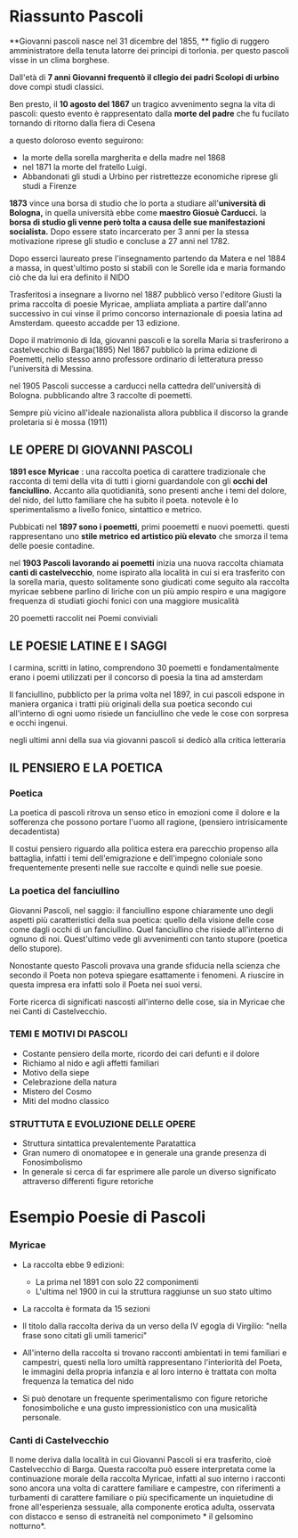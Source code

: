 # Riassunto Pascoli

**Giovanni pascoli nasce nel 31 dicembre del 1855, **
figlio di ruggero amministratore della tenuta latorre dei principi di torlonia.
per questo pascoli visse in un clima borghese.

Dall'età di **7 anni Giovanni frequentò il cllegio dei padri Scolopi di urbino** dove compì
studi classici.

Ben presto, il **10 agosto del 1867** un tragico avvenimento segna la vita di pascoli:
questo evento è rappresentato dalla **morte del padre** che fu fucilato tornando 
di ritorno dalla fiera di Cesena

a questo doloroso evento seguirono:
- la morte della sorella margherita e della madre nel 1868
- nel 1871 la morte del fratello Luigi.
- Abbandonati gli studi a Urbino per ristrettezze economiche riprese gli studi a Firenze

**1873** vince una borsa di studio che lo porta a studiare all'**università di Bologna,** in 
quella università ebbe come **maestro Giosuè Carducci.**
la **borsa di studio gli venne però tolta a causa delle sue manifestazioni socialista.**
Dopo essere stato incarcerato per 3 anni per la stessa motivazione riprese gli studio 
e concluse a 27 anni nel 1782.

Dopo esserci laureato prese l'insegnamento partendo da Matera e nel 1884 a massa, 
in quest'ultimo posto si stabilì con le Sorelle ida e maria formando ciò che
da lui era definito il NIDO

Trasferitosi a insegnare a livorno nel 1887 pubblicò verso l'editore Giusti la 
prima raccolta di poesie Myricae, ampliata ampliata a partire dall'anno successivo
in cui vinse il primo concorso internazionale di poesia latina ad Amsterdam.
queesto accadde per 13 edizione.

Dopo il matrimonio di Ida, giovanni pascoli e la sorella Maria si trasferirono a castelvecchio di Barga(1895)
Nel 1867 pubblicò la prima edizione di Poemetti, nello stesso anno professore ordinario di letteratura presso
l'università di Messina.

nel 1905 Pascoli successe a carducci nella cattedra dell'università di Bologna. pubblicando altre 3 raccolte di poemetti.

Sempre più vicino all'ideale nazionalista allora pubblica il discorso la grande proletaria si è mossa (1911)

## LE OPERE DI GIOVANNI PASCOLI

**1891 esce Myricae** : una raccolta poetica di carattere tradizionale che racconta di temi della vita di tutti i giorni 
guardandole con gli **occhi del fanciullino.**
Accanto alla quotidianità, sono presenti anche i temi del dolore, del nido, del lutto familiare che ha subito il poeta.
notevole è lo sperimentalismo a livello fonico, sintattico e metrico.

Pubbicati nel **1897 sono i poemetti**, primi pooemetti e nuovi poemetti.
questi rappresentano uno **stile metrico ed artistico più elevato** che smorza 
il tema delle poesie contadine.

nel **1903 Pascoli lavorando ai poemetti** inizia una nuova raccolta chiamata **canti di castelvecchio**, nome ispirato alla località in
cui si era trasferito con la sorella maria, questo solitamente sono giudicati come seguito ala raccolta myricae sebbene
parlino di liriche con un più ampio respiro e una magigore frequenza di studiati giochi fonici con una maggiore musicalità

20 poemetti raccolit nei Poemi conviviali

## LE POESIE LATINE E I SAGGI
I carmina, scritti in latino, comprendono 30 poemetti e fondamentalmente erano i poemi utilizzati per il concorso di poesia la
tina ad amsterdam

Il fanciullino, pubblicto per la prima volta nel 1897, in cui pascoli edspone in maniera organica i tratti più originali della sua poetica
secondo cui all'interno di ogni uomo risiede un fanciullino che vede le cose con sorpresa e occhi ingenui.

negli ultimi anni della sua via giovanni pascoli si dedicò alla critica letteraria



## IL PENSIERO E LA POETICA

### Poetica

La poetica di pascoli ritrova un senso etico in emozioni come il dolore e la sofferenza che possono portare l'uomo all ragione,
(pensiero intrisicamente decadentista)

Il costui pensiero riguardo alla politica estera era parecchio propenso alla battaglia, infatti i temi dell'emigrazione e dell'impegno coloniale sono frequentemente presenti nelle sue raccolte e quindi nelle sue poesie.

### La poetica del fanciullino

Giovanni Pascoli, nel saggio: il fanciullino espone chiaramente uno degli aspetti più caratteristici della sua poetica: quello della visione delle cose come dagli occhi di un fanciullino. Quel fanciullino che risiede all'interno di ognuno di noi.
Quest'ultimo vede gli avvenimenti con tanto stupore (poetica dello stupore).

Nonostante questo Pascoli provava una grande sfiducia nella scienza che secondo il Poeta non poteva spiegare esattamente i fenomeni. A riuscire in questa impresa era infatti solo il Poeta nei suoi versi.

Forte ricerca di significati nascosti all'interno delle cose, sia in Myricae che nei Canti di Castelvecchio.

### TEMI E MOTIVI DI PASCOLI

- Costante pensiero della morte, ricordo dei cari defunti e il dolore 
- Richiamo al nido e agli affetti familiari 
- Motivo della siepe
- Celebrazione della natura
- Mistero del Cosmo
- Miti del modno classico

### STRUTTUTA E EVOLUZIONE DELLE OPERE

- Struttura sintattica prevalentemente Paratattica
- Gran numero di onomatopee e in generale una grande presenza di Fonosimbolismo
- In generale si cerca di far esprimere alle parole un diverso significato attraverso differenti figure retoriche

# Esempio Poesie di Pascoli

### Myricae
- La raccolta ebbe 9 edizioni:
	- La prima nel 1891 con solo 22 componimenti
	- L'ultima nel 1900 in cui la struttura raggiunse un suo stato ultimo 

- La raccolta è formata da 15 sezioni

- Il titolo dalla raccolta deriva da un verso della IV egogla di Virgilio: "nella frase sono citati gli umili tamerici"
- All'interno della raccolta si trovano racconti ambientati in temi familiari e campestri, questi nella loro umiltà rappresentano l'interiorità del Poeta, le immagini della propria infanzia e al loro interno è trattata con molta frequenza la tematica del nido
- Si può denotare un frequente sperimentalismo con figure retoriche fonosimboliche e una  gusto impressionistico con una musicalità personale.

### Canti di Castelvecchio

Il nome deriva dalla località in cui Giovanni Pascoli si era trasferito, cioè Castelvecchio di Barga.
Questa raccolta può essere interpretata come la continuazione morale della raccolta Myricae, infatti al suo interno i racconti sono ancora una volta di carattere familiare e campestre, con riferimenti a turbamenti di carattere familiare o più specificamente un inquietudine di frone all'esperienza sessuale, alla componente erotica adulta, osservata con distacco e senso di estraneità nel componimeto * il gelsomino notturno*.


<!--stackedit_data:
eyJoaXN0b3J5IjpbLTIwMzQxMjk1OTksMTQ0Mjg2ODM1MywyMT
M2MzIxMDc2XX0=
-->